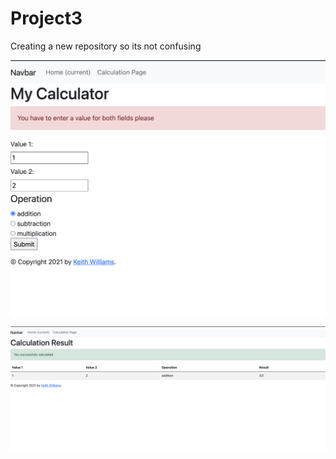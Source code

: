 # Project3
Creating a new repository so its not confusing

![](ErrorMessage.png)

![](SuccessMessage.png)